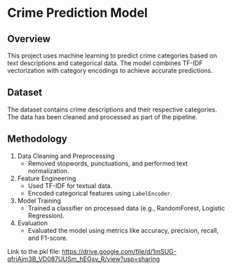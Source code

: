 # Crime Prediction Model

## Overview
This project uses machine learning to predict crime categories based on text descriptions and categorical data. The model combines TF-IDF vectorization with category encodings to achieve accurate predictions.

## Dataset
The dataset contains crime descriptions and their respective categories. The data has been cleaned and processed as part of the pipeline.

## Methodology
1. Data Cleaning and Preprocessing
   - Removed stopwords, punctuations, and performed text normalization.
2. Feature Engineering
   - Used TF-IDF for textual data.
   - Encoded categorical features using `LabelEncoder`.
3. Model Training
   - Trained a classifier on processed data (e.g., RandomForest, Logistic Regression).
4. Evaluation
   - Evaluated the model using metrics like accuracy, precision, recall, and F1-score.

Link to the.pkl file: https://drive.google.com/file/d/1mSUG-qfriAjm3B_VD087UUSm_hEGsv_R/view?usp=sharing
